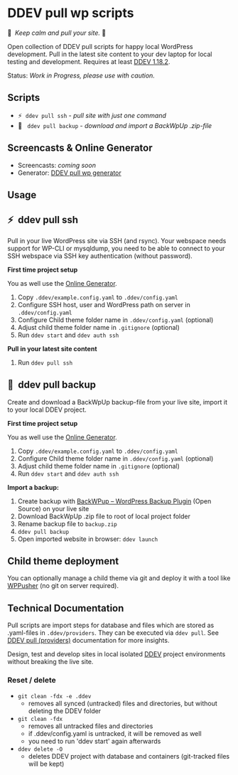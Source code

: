 # DDEV pull wp scripts

🧘&nbsp; *Keep calm and pull your site.* 🧘

Open collection of DDEV pull scripts for happy local WordPress development. Pull in the latest site content to your dev laptop for local testing and development. Requires at least [DDEV 1.18.2](https://github.com/drud/ddev/releases/tag/v1.18.2).

Status: *Work in Progress, please use with caution.*

## Scripts

- ⚡️&nbsp; `ddev pull ssh` - *pull site with just one command*<br>
- 💾 &nbsp; `ddev pull backup` - *download and import a BackWpUp .zip-file*

## Screencasts & Online Generator

- Screencasts: *coming soon*
- Generator: [DDEV pull wp generator](https://mandrasch.github.io/ddev-pull-wp-generator/)

## Usage

## ⚡️&nbsp;  ddev pull ssh

Pull in your live WordPress site via SSH (and rsync). Your webspace needs support for WP-CLI or mysqldump, you need to be able to connect to your SSH webspace via SSH key authentication (without password).

**First time project setup**

You as well use the [Online Generator](https://mandrasch.github.io/ddev-pull-wp-generator/).

1. Copy `.ddev/example.config.yaml` to `.ddev/config.yaml`
1. Configure SSH host, user and WordPress path on server in `.ddev/config.yaml`
1. Configure Child theme folder name in `.ddev/config.yaml` (optional)
3. Adjust child theme folder name in `.gitignore` (optional)
4. Run `ddev start` and `ddev auth ssh`

**Pull in your latest site content**

1. Run `ddev pull ssh`

## 💾 &nbsp;ddev pull backup

Create and download a BackWpUp backup-file from your live site, import it to your local DDEV project.

**First time project setup**

You as well use the [Online Generator](https://mandrasch.github.io/ddev-pull-wp-generator/).

1. Copy `.ddev/example.config.yaml` to `.ddev/config.yaml`
1. Configure Child theme folder name in `.ddev/config.yaml` (optional)
3. Adjust child theme folder name in `.gitignore` (optional)
4. Run `ddev start` and `ddev auth ssh`

**Import a backup:**

1. Create backup with [BackWPup – WordPress Backup Plugin](https://wordpress.org/plugins/backwpup/) (Open Source) on your live site
1. Download BackWpUp .zip file to root of local project folder
1. Rename backup file to `backup.zip`
1. `ddev pull backup`
1. Open imported website in browser: `ddev launch`

## Child theme deployment

You can optionally manage a child theme via git and deploy it with a tool like [WPPusher](https://wppusher.com/) (no git on server required).

## Technical Documentation

Pull scripts are import steps for database and files which are stored as .yaml-files in `.ddev/providers`. They can be executed via `ddev pull`. See [DDEV pull (providers)](https://ddev.readthedocs.io/en/stable/users/providers/provider-introduction/) documentation for more insights.

 Design, test  and develop sites in local isolated [DDEV](https://ddev.readthedocs.io/en/stable/) project environments without breaking the live site.

### Reset / delete

- `git clean -fdx -e .ddev`
    - removes all synced (untracked) files and directories, but without deleting the DDEV folder
- `git clean -fdx`
    - removes all untracked files and directories
    - if .ddev/config.yaml is untracked, it will be removed as well
    - you need to run 'ddev start' again afterwards
- `ddev delete -O`
    - deletes DDEV project with database and containers (git-tracked files will be kept)
